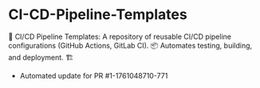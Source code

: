 # CI-CD-Pipeline-Templates
🚀 CI/CD Pipeline Templates: A repository of reusable CI/CD pipeline configurations (GitHub Actions, GitLab CI). 📦 Automates testing, building, and deployment. 🏗️


- Automated update for PR #1-1761048710-771